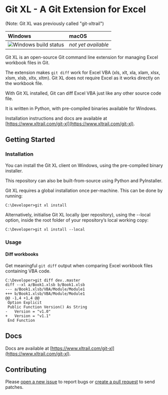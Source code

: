 # Git XL - A Git Extension for Excel

(Note: Git XL was previously called "git-xltrail")

| Windows | macOS |
| :---- | :------ |
| ![Windows build status][1] | _not yet available_ |

[1]: https://ci.appveyor.com/api/projects/status/gr093ijhqwtmp5s9/branch/master?svg=true


Git XL is an open-source Git command line extension for managing Excel workbook files in Git.

The extension makes `git diff` work for Excel VBA (xls, xlt, xla, xlam, xlsx, xlsm, xlsb, xltx, xltm). Git XL does not require Excel as it works directly on the workbook file.

With Git XL installed, Git can diff Excel VBA just like any other source code file.

It is written in Python, with pre-compiled binaries available for Windows.

Installation instructions and docs are available at [https://www.xltrail.com/git-xl](https://www.xltrail.com/git-xl).


## Getting Started 

### Installation
You can install the Git XL client on Windows, using the pre-compiled binary installer.

This repository can also be built-from-source using Python and PyInstaller.

Git XL requires a global installation once per-machine. This can be done by
running:

```
C:\Developer>git xl install
```

Alternatively, initialise Git XL locally (per repository), using the --local option, inside the root folder of your repository’s local working copy:

```
C:\Developer>git xl install --local
```

### Usage

#### Diff workbooks

Get meaningful `git diff` output when comparing Excel workbook files containing VBA code.

```
C:\Developer>git diff dev..master
diff --xl a/Book1.xlsb b/Book1.xlsb
--- a/Book1.xlsb/VBA/Module/Module1
+++ b/Book1.xlsb/VBA/Module/Module1
@@ -1,4 +1,4 @@
 Option Explicit
 Public Function Version() As String
-   Version = "v1.0"
+   Version = "v1.1"
 End Function
```

## Docs

Docs are available at [https://www.xltrail.com/git-xl](https://www.xltrail.com/git-xl).


## Contributing

Please [open a new issue](https://github.com/xlwings/git-xl/issues) to report bugs or [create a pull request](https://github.com/xlwings/git-xl/pulls) to send patches.
